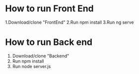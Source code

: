 # How to run Front End

1.Download/clone "FrontEnd"
2.Run npm install
3.Run ng serve

# How to run Back end

1. Download/clone "Backend"
2. Run npm install
3. Run node server.js
